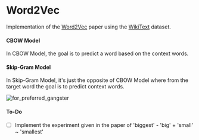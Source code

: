 # Word2Vec

Implementation of the [Word2Vec](https://arxiv.org/abs/1301.3781) paper using the [WikiText](https://huggingface.co/datasets/Salesforce/wikitext/viewer/wikitext-2-v1) dataset.<br>

#### CBOW Model
In CBOW Model, the goal is to predict a word based on the context words.

#### Skip-Gram Model
In Skip-Gram Model, it's just the opposite of CBOW Model where from the target word the goal is to predict context words.

![for_preferred_gangster](https://github.com/user-attachments/assets/bc5bdc51-173b-4b05-be9c-e74964ea13dc)


#### To-Do
- [ ] Implement the experiment given in the paper of 'biggest' - 'big' + 'small' ~ 'smallest'

